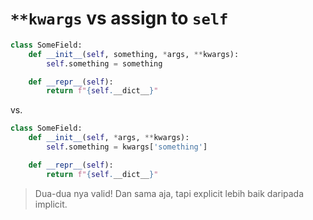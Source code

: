 # `**kwargs` vs assign to `self`

```python
class SomeField:
    def __init__(self, something, *args, **kwargs):
        self.something = something

    def __repr__(self):
        return f"{self.__dict__}"
```

vs.

```python
class SomeField:
    def __init__(self, *args, **kwargs):
        self.something = kwargs['something']

    def __repr__(self):
        return f"{self.__dict__}"
```

> Dua-dua nya valid! Dan sama aja, tapi explicit lebih baik daripada implicit.
